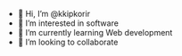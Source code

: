 - 👋 Hi, I’m @kkipkorir
- 👀 I’m interested in software 
- 🌱 I’m currently learning Web development
- 💞️ I’m looking to collaborate 
  

<!---
kkipkorir/kkipkorir is a ✨ special ✨ repository because its `README.md` (this file) appears on your GitHub profile.
You can click the Preview link to take a look at your changes.
--->

